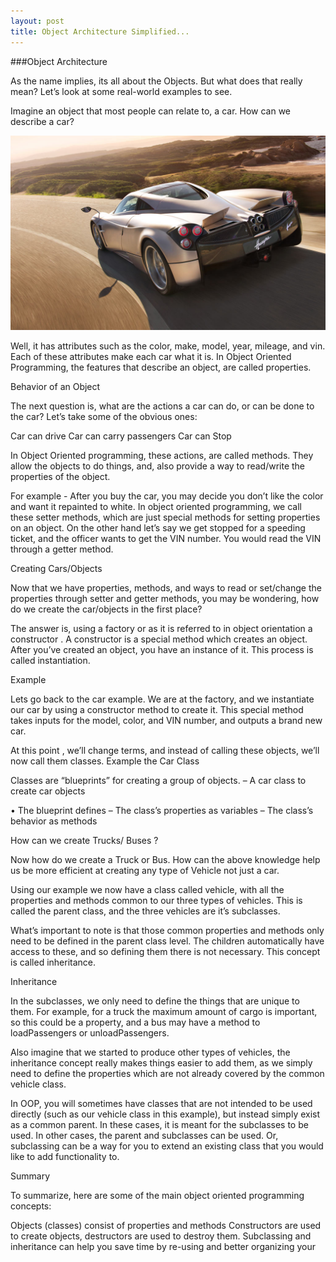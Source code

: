 ```yaml
---
layout: post
title: Object Architecture Simplified...
---
```


###Object Architecture

As the name implies,  its all about the Objects. But what does that really mean?
Let’s look at some real-world examples to see.

Imagine an object that most people can relate to, a car. How can we describe a car?

![Car](https://github.com/tejbans/tejbans.github.io/blob/master/images/Pagani.jpg "Car")

 Well, it has attributes such as the color, make, model, year, mileage, and vin. Each of these attributes make each car what it is. In Object Oriented Programming, the features that describe an object, are called properties.

Behavior of an Object

The next question is, what are the actions a car can do, or can be done to the car? Let’s take some of the obvious ones:

Car can drive
Car can carry passengers
Car can Stop

In Object Oriented programming, these actions, are called methods. They allow the objects to do things, and, also provide a way to read/write the properties of the object.

For example - After you buy the car, you may decide you don’t like the color and want it repainted to white. In object oriented programming, we call these setter methods, which are just special methods for setting properties on an object. On the other hand let’s say we get stopped for a speeding ticket, and the officer wants to get the VIN number. You would read the VIN through a getter method.


Creating Cars/Objects

Now that we have properties, methods, and ways to read or set/change the properties through setter and getter methods, you may be wondering, how do we create the car/objects in the first place?

The answer is, using a factory or as it is referred to in object orientation a constructor . A constructor is a special method which creates an object. After you’ve created an object, you have an instance of it. This process is called instantiation.


Example


Lets go back to the car example. We are at the factory, and we instantiate our car by using a constructor method to create it. This special method takes inputs for the model, color, and VIN number, and outputs a brand new car.

At this point , we’ll change terms, and instead of calling these objects, we’ll now call them classes. Example the Car Class

<insert image>

Classes are “blueprints” for creating a group of objects.
– A car class to create car objects

• The blueprint defines
– The class’s properties as variables
– The class’s behavior as methods


How can we create Trucks/ Buses ?

Now how do we create a Truck or Bus. How can the above knowledge help us be more efficient at creating any type of Vehicle not just a car.


Using our example we  now have a class called vehicle, with all the properties and methods common to our three types of vehicles. This is called the parent class, and the three vehicles are it’s subclasses. 


What’s important to note is that those common properties and methods only need to be defined in the parent class level. The children automatically have access to these, and so defining them there is not necessary. This concept is called inheritance.


Inheritance

In the subclasses, we only need to define the things that are unique to them. For example, for a truck the maximum amount of cargo is important, so this could be a property, and a bus may have a method to loadPassengers or unloadPassengers.

Also imagine that we started to produce other types of vehicles, the inheritance concept really makes things easier to add them, as we simply need to define the properties which are not already covered by the common vehicle class.

In OOP, you will sometimes have classes that are not intended to be used directly (such as our vehicle class in this example), but instead simply exist as a common parent. In these cases, it is meant for the subclasses to be used. In other cases, the parent and subclasses can be used. Or, subclassing can be a way for you to extend an existing class that you would like to add functionality to.


Summary


To summarize, here are some of the main object oriented programming concepts:

Objects (classes) consist of properties and methods
Constructors are used to create objects, destructors are used to destroy them.
Subclassing and inheritance can help you save time by re-using and better organizing your 

